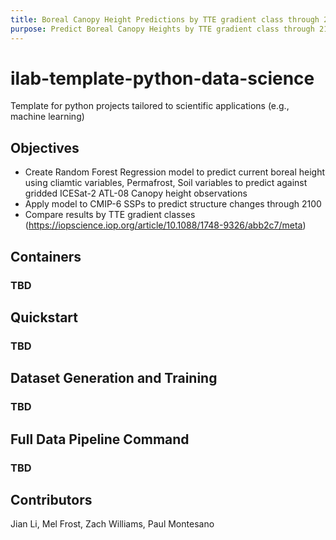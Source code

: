 ```yaml
---
title: Boreal Canopy Height Predictions by TTE gradient class through 2100 using ICESat-2 ATL08 observations, CMIP-6 SSPs, Permafrost, Soil variables
purpose: Predict Boreal Canopy Heights by TTE gradient class through 2100 using ICESat-2 ATL08 observations, CMIP-6 SSPs, Permafrost, Soil variables
---
```


# ilab-template-python-data-science

Template for python projects tailored to scientific applications (e.g., machine learning)

## Objectives

- Create Random Forest Regression model to predict current boreal height using cliamtic variables, Permafrost, Soil variables to predict against gridded ICESat-2 ATL-08 Canopy height observations
- Apply model to CMIP-6 SSPs to predict structure changes through 2100
- Compare results by TTE gradient classes (https://iopscience.iop.org/article/10.1088/1748-9326/abb2c7/meta)

## Containers

### TBD 

## Quickstart

### TBD

## Dataset Generation and Training

### TBD

## Full Data Pipeline Command

### TBD

## Contributors

Jian Li, Mel Frost, Zach Williams, Paul Montesano
